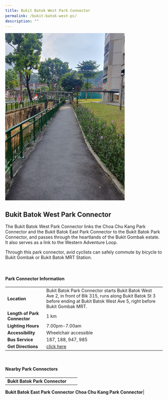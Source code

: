 ```yaml
---
title: Bukit Batok West Park Connector
permalink: /bukit-batok-west-pc/
description: ""
---
```

![Bukit Batok West Park Connector](/images/bukit%20batok%20west%20park%20connector.jpg)
## Bukit Batok West Park Connector

The Bukit Batok West Park Connector links the Choa Chu Kang Park Connector and the Bukit Batok East Park Connector to the Bukit Batok Park Connector, and passes through the heartlands of the Bukit Gombak estate. It also serves as a link to the Western Adventure Loop.

Through this park connector, avid cyclists can safely commute by bicycle to Bukit Gombak or Bukit Batok MRT Station.

<br>

#### Park Connector Information

|  |  |  |
| -------- | -------- | -------- |
| **Location** | Bukit Batok Park Connector starts Bukit Batok West Ave 2, in front of Blk 315, runs along Bukit Batok St 3 before ending at Bukit Batok West Ave 5, right before Bukit Gombak MRT.|
| **Length of Park Connector** | 1 km  |
| **Lighting Hours** | 7.00pm-7.00am |
| **Accessibility** | Wheelchair accessible|
| **Bus Service** | 187, 188, 947, 985 |
| **Get Directions** | [click here](https://www.onemap.gov.sg/?lat=1.3581586&amp;lng=103.7489559) |

<br>

#### Nearby Park Connectors

|   |  |  |
| -------- | -------- | -------- |
| **Bukit Batok Park Connector**
**Bukit Batok East Park Connector**
**Choa Chu Kang Park Connector**|